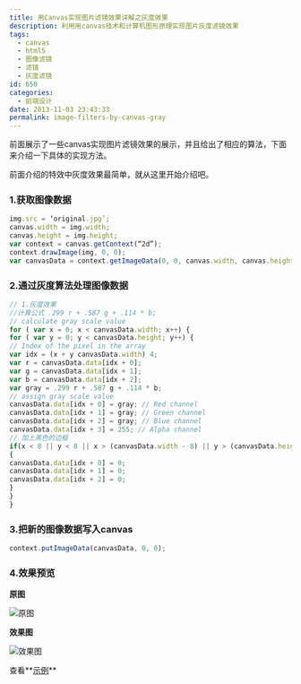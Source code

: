 ```yaml
---
title: 用Canvas实现图片滤镜效果详解之灰度效果
description: 利用用canvas技术和计算机图形原理实现图片灰度滤镜效果
tags:
  - canvas
  - html5
  - 图像滤镜
  - 滤镜
  - 灰度滤镜
id: 650
categories:
  - 前端设计
date: 2013-11-03 23:43:33
permalink: image-filters-by-canvas-gray
---
```


前面展示了一些canvas实现图片滤镜效果的展示，并且给出了相应的算法，下面来介绍一下具体的实现方法。

前面介绍的特效中灰度效果最简单，就从这里开始介绍吧。

### 1.获取图像数据

```js
img.src = ‘original.jpg’;
canvas.width = img.width;
canvas.height = img.height;
var context = canvas.getContext(“2d”);
context.drawImage(img, 0, 0);
var canvasData = context.getImageData(0, 0, canvas.width, canvas.height);
```

### 2.通过灰度算法处理图像数据

```js
// 1.灰度效果
//计算公式 .299 r + .587 g + .114 * b;
// calculate gray scale value
for ( var x = 0; x < canvasData.width; x++) {
for ( var y = 0; y < canvasData.height; y++) {
// Index of the pixel in the array
var idx = (x + y canvasData.width) 4;
var r = canvasData.data[idx + 0];
var g = canvasData.data[idx + 1];
var b = canvasData.data[idx + 2];
var gray = .299 r + .587 g + .114 * b;
// assign gray scale value
canvasData.data[idx + 0] = gray; // Red channel
canvasData.data[idx + 1] = gray; // Green channel
canvasData.data[idx + 2] = gray; // Blue channel
canvasData.data[idx + 3] = 255; // Alpha channel
// 加上黑色的边框
if(x < 8 || y < 8 || x > (canvasData.width - 8) || y > (canvasData.height - 8))
{
canvasData.data[idx + 0] = 0;
canvasData.data[idx + 1] = 0;
canvasData.data[idx + 2] = 0;
}
}
} 
```

### 3.把新的图像数据写入canvas

```js
context.putImageData(canvasData, 0, 0); 
```
### 4.效果预览

**原图**

![原图](/demo/filters/gray/original.jpg)

**效果图**

![效果图](/demo/filters/gray/filter.jpg)

查看**[示例][demo]**

[demo]:  /demo/filters/gray/index.html